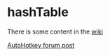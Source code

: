# hashTable

There is some content in the [wiki](https://github.com/HelgeffegleH/hashTable/wiki "Visit hashTable wiki.")

[AutoHotkey forum post](https://autohotkey.com/boards/viewtopic.php?f=6&t=36377 "Visit autohotkey.com")